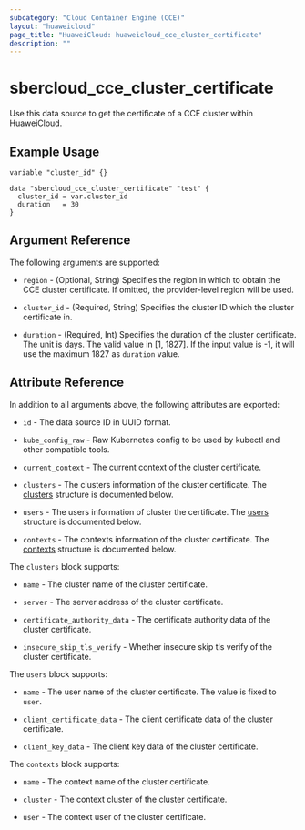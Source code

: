 ```yaml
---
subcategory: "Cloud Container Engine (CCE)"
layout: "huaweicloud"
page_title: "HuaweiCloud: huaweicloud_cce_cluster_certificate"
description: ""
---
```


# sbercloud_cce_cluster_certificate

Use this data source to get the certificate of a CCE cluster within HuaweiCloud.

## Example Usage

```hcl
variable "cluster_id" {}

data "sbercloud_cce_cluster_certificate" "test" {
  cluster_id = var.cluster_id
  duration   = 30
}
```

## Argument Reference

The following arguments are supported:

* `region` - (Optional, String) Specifies the region in which to obtain the CCE cluster certificate. If omitted, the
  provider-level region will be used.

* `cluster_id` - (Required, String) Specifies the cluster ID which the cluster certificate in.

* `duration` - (Required, Int) Specifies the duration of the cluster certificate. The unit is days. The valid value in
  [1, 1827]. If the input value is -1, it will use the maximum 1827 as `duration` value.

## Attribute Reference

In addition to all arguments above, the following attributes are exported:

* `id` - The data source ID in UUID format.

* `kube_config_raw` - Raw Kubernetes config to be used by kubectl and other compatible tools.

* `current_context` - The current context of the cluster certificate.

* `clusters` - The clusters information of the cluster certificate.
  The [clusters](#CCECluster_clusters) structure is documented below.

* `users` - The users information of cluster the certificate.
  The [users](#CCECluster_users) structure is documented below.

* `contexts` - The contexts information of the cluster certificate.
  The [contexts](#CCECluster_contexts) structure is documented below.

<a name="CCECluster_clusters"></a>
The `clusters` block supports:

* `name` - The cluster name of the cluster certificate.

* `server` - The server address of the cluster certificate.

* `certificate_authority_data` - The certificate authority data of the cluster certificate.

* `insecure_skip_tls_verify` - Whether insecure skip tls verify of the cluster certificate.

<a name="CCECluster_users"></a>
The `users` block supports:

* `name` - The user name of the cluster certificate. The value is fixed to `user`.

* `client_certificate_data` - The client certificate data of the cluster certificate.

* `client_key_data` - The client key data of the cluster certificate.

<a name="CCECluster_contexts"></a>
The `contexts` block supports:

* `name` - The context name of the cluster certificate.

* `cluster` - The context cluster of the cluster certificate.

* `user` - The context user of the cluster certificate.
